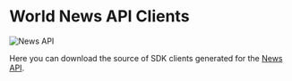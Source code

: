 # World News API Clients
![News API](https://worldnewsapi.com/img/world-news-api-logo.svg)

Here you can download the source of SDK clients generated for the [News API](https://worldnewsapi.com/).
